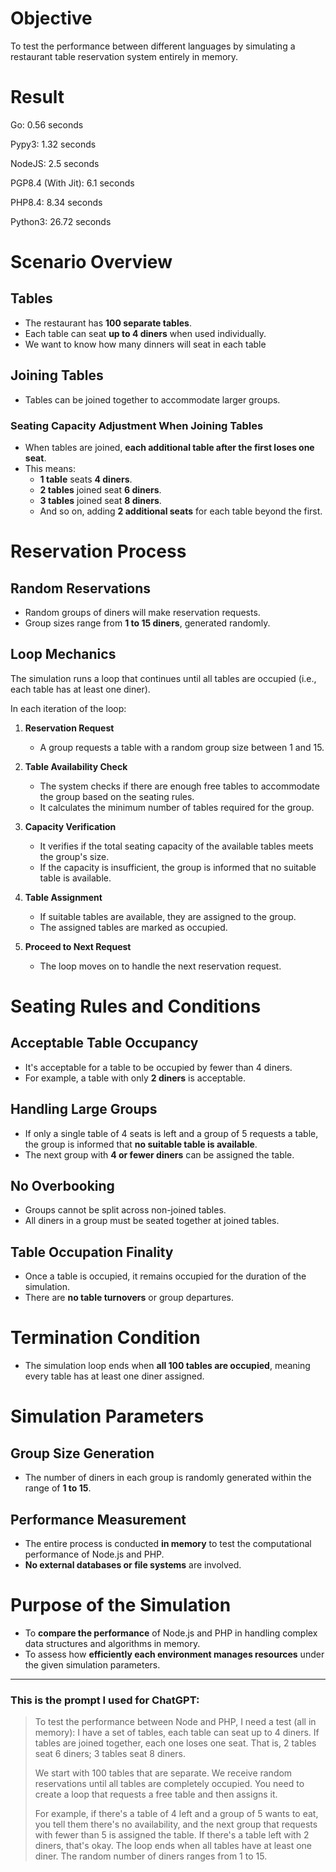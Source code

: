 # Objective

To test the performance between different languages by simulating a restaurant table reservation system entirely in memory.

# Result
Go: 0.56 seconds

Pypy3: 1.32 seconds

NodeJS: 2.5 seconds

PGP8.4 (With Jit): 6.1 seconds

PHP8.4: 8.34 seconds

Python3: 26.72 seconds



# Scenario Overview

## Tables

- The restaurant has **100 separate tables**.
- Each table can seat **up to 4 diners** when used individually.
- We want to know how many dinners will seat in each table

## Joining Tables

- Tables can be joined together to accommodate larger groups.

### Seating Capacity Adjustment When Joining Tables

- When tables are joined, **each additional table after the first loses one seat**.
- This means:
  - **1 table** seats **4 diners**.
  - **2 tables** joined seat **6 diners**.
  - **3 tables** joined seat **8 diners**.
  - And so on, adding **2 additional seats** for each table beyond the first.

# Reservation Process

## Random Reservations

- Random groups of diners will make reservation requests.
- Group sizes range from **1 to 15 diners**, generated randomly.

## Loop Mechanics

The simulation runs a loop that continues until all tables are occupied (i.e., each table has at least one diner).

In each iteration of the loop:

1. **Reservation Request**
   - A group requests a table with a random group size between 1 and 15.

2. **Table Availability Check**
   - The system checks if there are enough free tables to accommodate the group based on the seating rules.
   - It calculates the minimum number of tables required for the group.

3. **Capacity Verification**
   - It verifies if the total seating capacity of the available tables meets the group's size.
   - If the capacity is insufficient, the group is informed that no suitable table is available.

4. **Table Assignment**
   - If suitable tables are available, they are assigned to the group.
   - The assigned tables are marked as occupied.

5. **Proceed to Next Request**
   - The loop moves on to handle the next reservation request.

# Seating Rules and Conditions

## Acceptable Table Occupancy

- It's acceptable for a table to be occupied by fewer than 4 diners.
- For example, a table with only **2 diners** is acceptable.

## Handling Large Groups

- If only a single table of 4 seats is left and a group of 5 requests a table, the group is informed that **no suitable table is available**.
- The next group with **4 or fewer diners** can be assigned the table.

## No Overbooking

- Groups cannot be split across non-joined tables.
- All diners in a group must be seated together at joined tables.

## Table Occupation Finality

- Once a table is occupied, it remains occupied for the duration of the simulation.
- There are **no table turnovers** or group departures.

# Termination Condition

- The simulation loop ends when **all 100 tables are occupied**, meaning every table has at least one diner assigned.

# Simulation Parameters

## Group Size Generation

- The number of diners in each group is randomly generated within the range of **1 to 15**.

## Performance Measurement

- The entire process is conducted **in memory** to test the computational performance of Node.js and PHP.
- **No external databases or file systems** are involved.

# Purpose of the Simulation

- To **compare the performance** of Node.js and PHP in handling complex data structures and algorithms in memory.
- To assess how **efficiently each environment manages resources** under the given simulation parameters.

---

### This is the prompt I used for ChatGPT:

> To test the performance between Node and PHP, I need a test (all in memory): I have a set of tables, each table can seat up to 4 diners. If tables are joined together, each one loses one seat. That is, 2 tables seat 6 diners; 3 tables seat 8 diners.
>
> We start with 100 tables that are separate. We receive random reservations until all tables are completely occupied. You need to create a loop that requests a free table and then assigns it.
>
> For example, if there's a table of 4 left and a group of 5 wants to eat, you tell them there's no availability, and the next group that requests with fewer than 5 is assigned the table. If there's a table left with 2 diners, that's okay. The loop ends when all tables have at least one diner. The random number of diners ranges from 1 to 15.
